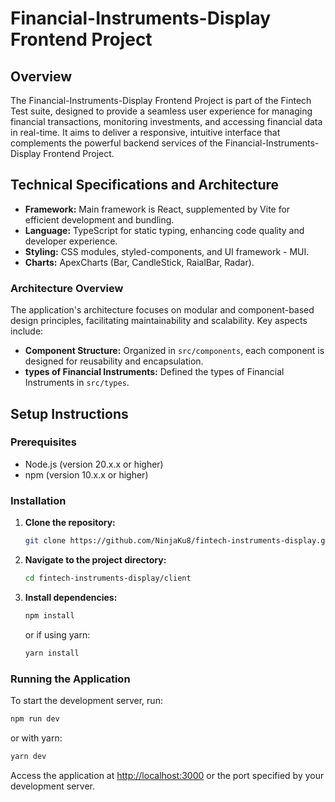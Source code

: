 # Financial-Instruments-Display Frontend Project

## Overview

The Financial-Instruments-Display Frontend Project is part of the Fintech Test suite, designed to provide a seamless user experience for managing financial transactions, monitoring investments, and accessing financial data in real-time.
It aims to deliver a responsive, intuitive interface that complements the powerful backend services of the Financial-Instruments-Display Frontend Project.

## Technical Specifications and Architecture

- **Framework:** Main framework is React, supplemented by Vite for efficient development and bundling.
- **Language:** TypeScript for static typing, enhancing code quality and developer experience.
- **Styling:** CSS modules, styled-components, and UI framework - MUI.
- **Charts:** ApexCharts (Bar, CandleStick, RaialBar, Radar).

### Architecture Overview

The application's architecture focuses on modular and component-based design principles, facilitating maintainability and scalability. Key aspects include:

- **Component Structure:** Organized in `src/components`, each component is designed for reusability and encapsulation.
- **types of Financial Instruments:** Defined the types of Financial Instruments in `src/types`.

## Setup Instructions

### Prerequisites

- Node.js (version 20.x.x or higher)
- npm (version 10.x.x or higher)

### Installation

1. **Clone the repository:**
   ```bash
   git clone https://github.com/NinjaKu8/fintech-instruments-display.git
   ```
2. **Navigate to the project directory:**
   ```bash
   cd fintech-instruments-display/client
   ```
3. **Install dependencies:**
   ```bash
   npm install
   ```
   or if using yarn:
   ```bash
   yarn install
   ```

### Running the Application

To start the development server, run:

```bash
npm run dev
```

or with yarn:

```bash
yarn dev
```

Access the application at [http://localhost:3000](http://localhost:3000) or the port specified by your development server.
